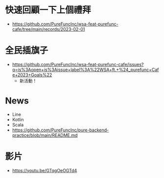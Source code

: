 # 快速回顧一下上個禮拜 
* https://github.com/PureFuncInc/wsa-feat-purefunc-cafe/tree/main/records/2023-02-01

# 全民插旗子
* https://github.com/PureFuncInc/wsa-feat-purefunc-cafe/issues?q=is%3Aopen+is%3Aissue+label%3A%22WSA+ft.+%24_purefunc+Cafe+2023+Goals%22
  * 新活動！

# News 
* Line
* Kotlin
* Scala
* https://github.com/PureFuncInc/pure-backend-practice/blob/main/README.md

# 影片
* https://youtu.be/GTqgOeOGTd4
